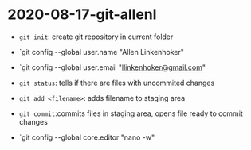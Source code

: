# 2020-08-17-git-allenl

- `git init`: create git repository in current folder

- `git config --global user.name "Allen Linkenhoker"
- `git config --global user.email "llinkenhoker@gmail.com"

- `git status`: tells if there are files with uncommited changes
- `git add <filename>`: adds filename to staging area
- `git commit`:commits files in staging area, opens file ready to commit changes

- `git config --global core.editor "nano -w"

